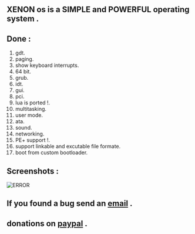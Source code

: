 ## XENON os is a SIMPLE and POWERFUL operating system .<br>
## Done :<br>
1. gdt.<br>
2. paging.<br>
3. show keyboard interrupts.<br>
4. 64 bit.<br>
5. grub.<br>
6. idt.<br>
7. gui.<br>
7. pci.<br>
8. lua is ported !.<br>
9. multitasking.<br>
10. user mode.<br>
11. ata.<br>
12. sound.<br>
13. networking.<br>
14. PE+ support !.<br>
15. support linkable and excutable file formate.<br>
16. boot from custom bootloader.<br>
## Screenshots :<br>
![ERROR](https://raw.githubusercontent.com/li7r/os/master/b.jpg)<br>
## If you found a bug send an <a href="mailto:u5u5@protonmail.com">email</a> .<br>
## donations on <a href="https://paypal.me/b5d">paypal</a> .<br>
